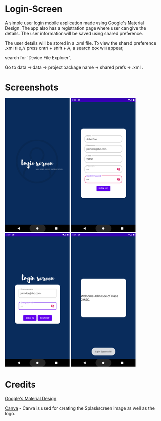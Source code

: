 # Login-Screen
A simple user login mobile application made using Google's Material Design. The app also has a registration page where user can give the 
details. The user information will be saved using shared preference. 

The user details will be stored in a .xml file. To view the shared preference .xml file,//
press cntrl + shift + A, a search box will appear,

search for 'Device File Explorer',

Go to data -> data -> project package name -> shared prefs -> .xml .

# Screenshots
 <img width="210" height="432" src="Picture1.png">       <img width="210" height="432" src="Picture2.png">       <img width="210" height="432" src="Picture3.png">          <img width="210" height="432" src="Picture4.png">  

# Credits
[Google's Material Design](https://material.io/design/)

[Canva](https://www.canva.com/) - Canva is used for creating the Splashscreen image as well as the logo.
